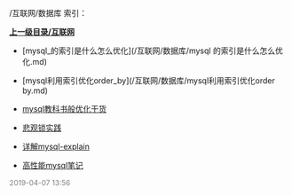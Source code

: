 /互联网/数据库 索引：


**[上一级目录/互联网](/互联网/index.md)**

- [mysql_的索引是什么怎么优化](/互联网/数据库/mysql 的索引是什么怎么优化.md)

- [mysql利用索引优化order_by](/互联网/数据库/mysql利用索引优化order by.md)

- [mysql教科书般优化干货](/互联网/数据库/mysql教科书般优化干货.md)

- [悲观锁实践](/互联网/数据库/悲观锁实践.md)

- [详解mysql-explain](/互联网/数据库/详解mysql-explain.md)

- [高性能mysql笔记](/互联网/数据库/高性能mysql笔记.md)


<font size=2 color='grey'> 2019-04-07 13:56 </font>